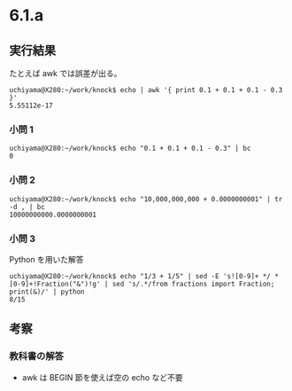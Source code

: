 # 6.1.a

## 実行結果

たとえば awk では誤差が出る。

```
uchiyama@X280:~/work/knock$ echo | awk '{ print 0.1 + 0.1 + 0.1 - 0.3 }'
5.55112e-17
```

### 小問 1

```
uchiyama@X280:~/work/knock$ echo "0.1 + 0.1 + 0.1 - 0.3" | bc
0
```

### 小問 2

```
uchiyama@X280:~/work/knock$ echo "10,000,000,000 + 0.0000000001" | tr -d , | bc
10000000000.0000000001
```

### 小問 3

Python を用いた解答

```
uchiyama@X280:~/work/knock$ echo "1/3 + 1/5" | sed -E 's![0-9]+ */ *[0-9]+!Fraction("&")!g' | sed 's/.*/from fractions import Fraction; print(&)/' | python
8/15
```

## 考察

### 教科書の解答

- awk は BEGIN 節を使えば空の echo など不要

